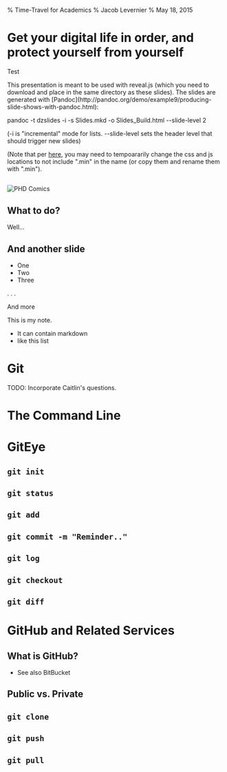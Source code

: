 % Time-Travel for Academics
% Jacob Levernier
% May 18, 2015

# Get your digital life in order, and protect yourself from yourself

Test

<div class="notes">
This presentation is meant to be used with reveal.js (which you need to download and place in the same directory as these slides). The slides are generated with [Pandoc](http://pandoc.org/demo/example9/producing-slide-shows-with-pandoc.html):  

pandoc -t dzslides -i -s Slides.mkd -o Slides_Build.html --slide-level 2

(-i is "incremental" mode for lists. --slide-level sets the header level that should trigger new slides)

(Note that per [here](https://github.com/jgm/pandoc-templates/pull/78), you may need to tempoararily change the css and js locations to not include ".min" in the name (or copy them and rename them with ".min").

</div>

##  

![[PHD Comics](http://www.phdcomics.com/comics/archive/phd101212s.gif)](images/phd_comics_version_control_101212s.gif)

## What to do?

Well...

## And another slide

* One
* Two 
* Three

. . .

And more

<div class="notes">
This is my note.

- It can contain markdown
- like this list

</div>


# Git

TODO: Incorporate Caitlin's questions.

# The Command Line

# GitEye

## `git init`

## `git status`

## `git add`

## `git commit -m "Reminder.."`

## `git log`

## `git checkout`

## `git diff`

# GitHub and Related Services

## What is GitHub?

* See also BitBucket

## Public vs. Private

## `git clone`

## `git push`

## `git pull`



